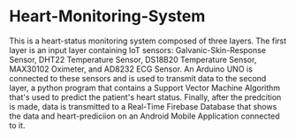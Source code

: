 # Heart-Monitoring-System
This is a heart-status monitoring system composed of three layers. The first layer is an input layer containing IoT sensors: Galvanic-Skin-Response Sensor, DHT22 Temperature Sensor, DS18B20 Temperature Sensor,  MAX30102 Oximeter, and AD8232 ECG Sensor. An Arduino UNO is connected to these sensors and is used to transmit data to the second layer, a python program that contains a Support Vector Machine Algorithm that's used to predict the patient's heart status. Finally, after the predcition is made, data is transmitted to a Real-Time Firebase Database that shows the data and heart-prediciion on an Android Mobile Application connected to it.

